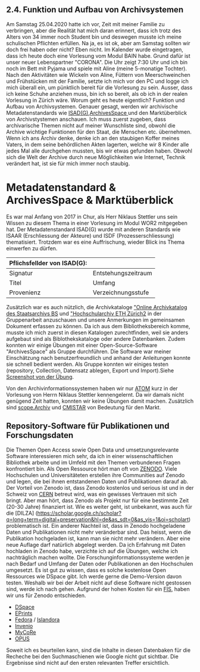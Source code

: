 
##  2.4. Funktion und Aufbau von Archivsystemen
 
Am Samstag 25.04.2020 hatte ich vor, Zeit mit meiner Familie zu verbringen, aber die Realität hat mich daran erinnert, dass ich trotz des Alters von 34 immer noch Student bin und deswegen musste ich meine schulischen Pflichten erfüllen. Na ja, es ist ok, aber am Samstag sollten wir doch frei haben oder nicht? Eben nicht. Im Kalender wurde eingetragen, dass ich heute doch eine Vorlesung vom Modul BAIN habe. Grund dafür ist unser neuer Lebenspartner "CORONA". Die Uhr zeigt 7:30 Uhr und ich bin noch im Bett mit Pyjama und spiele mit Aline (meine 5-monatige Tochter). Nach den Aktivitäten wie Wickeln von Aline, Füttern von Meerschweinchen und Frühstücken mit der Familie, setzte ich mich vor den PC und logge ich mich überall ein, um pünktlich bereit für die Vorlesung zu sein. Ausser, dass ich keine Schuhe anziehen muss, bin ich so bereit, als ob ich in der realen Vorlesung in Zürich wäre. Worum geht es heute eigentlich? Funktion und Aufbau von Archivsystemen. Genauer gesagt, werden wir archivische Metadatenstandards wie [ISAD(G)](https://de.wikipedia.org/wiki/ISAD(G)),[ArchivesSpace ](http://archivesspace.org/community/whos-using-archivesspace) und den Marktüberblick von Archivstystemen anschauen. Ich muss zuerst zugeben, dass archivarische Themen nicht auf meiner Wunschliste sind, obwohl die Archive wichtige Funktionen für den Staat, die Menschen etc. übernehmen. Wenn ich ans Archiv denke, denke ich an den staubigen Koffer meines Vaters, in dem seine behördlichen Akten lagerten, welche wir 8 Kinder alle jedes Mal alle durchgehen mussten, bis wir etwas gefunden haben. Obwohl sich die Welt der Archive durch neue Möglichkeiten wie Internet, Technik verändert hat, ist sie für mich immer noch staubig.
 
 
 
 # Metadatenstandard & ArchivesSpace & Marktüberblick
 
Es war mal Anfang von 2017 in Chur, als Herr Niklaus Stettler uns sein Wissen zu diesem Thema in einer Vorlesung im Modul WOR2 mitgegeben hat. Der Metadatenstandard ISAD(G) wurde mit anderen Standards wie ISAAR (Erschliessung der Akteure) und ISDF (Prozesserschliessung) thematisiert. Trotzdem war es eine Auffrischung, wieder Blick ins Thema einwerfen zu dürfen. 
 

| Pflichsfellder von ISAD(G): |                    |    
| ------                      |    ------          |    
| Signatur                    | Entstehungszeitraum|       
| Titel                       | Umfang             |        
| Provenienz                  |  Verzeichnungsstufe| 


Zusätzlich war es auch nützlich, die Archivkataloge ["Online Archivkatalog des Staatsarchivs
BS](https://query.staatsarchiv.bs.ch/query/suchinfo.aspx) und ["Hochschularchiv ETH Zürich2](http://archivdatenbank-online.ethz.ch/) in der Gruppenarbeit anzuschauen und unsere Anmerkungen im gemeinsamen Dokument erfassen zu können. Da ich aus dem Bibliotheksbereich komme, musste ich mich zuerst in diesen Katalogen zurechtfinden, weil sie anders aufgebaut sind als Biblothekskataloge oder andere Datenbanken. Zudem konnten wir einige Übungen mit einer Open-Source-Software "ArchivesSpace"  als Gruppe durchführen. Die Software war meiner Einschätzung nach benutzerfreundlich und anhand der Anleitungen konnte sie schnell bedient werden. Als Gruppe konnten wir einiges testen (repository, Collection, Datensatz ablegen, Export und Import).Siehe [Screenshot von der Übung](https://pad.gwdg.de/uploads/upload_e09d85052a9ec3423ad0517d2f788dc7.png).

Von den Archivinformationssystemen haben wir nur [ATOM](https://www.accesstomemory.org) kurz in der Vorlesung von Herrn Niklaus Stettler kennengelernt. Da wir damals nicht genügend Zeit hatten, konnten wir keine Übungen damit machen. Zusätzlich sind [scope.Archiv](http://www.scope.ch) und [CMISTAR](https://www.cmiag.ch/cmistar) von Bedeutung für den Markt.

##  Repository-Software für Publikationen und Forschungsdaten
 
Die Themen Open Access sowie Open Data und umsetzungsrelevante Software interessieren mich sehr, da ich in einer wissenschaftlichen Bibliothek arbeite und im Umfeld mit den Themen verbundenen Fragen konfrontiert bin. Als Open Ressource hört man oft von [ZENODO](https://zenodo.org). Viele Hochschulen und Universitäteten erstellen ihre Communities auf Zenodo und legen, die bei ihnen entstandenen Daten und Publikationen darauf ab. Der Vorteil von Zenodo ist, dass Zenodo kostenlos und serious ist und in der Schweiz von [CERN](https://home.cern) betreut wird, was ein gewisses Vertrauen mit sich bringt. Aber man hört, dass Zenodo als Projekt nur für eine bestimmte Zeit (20-30 Jahre) finanziert ist. Wie es weiter geht, ist unbekannt, was auch für die [DILZA] (https://scholar.google.ch/scholar?q=long+term+digital+preservation&hl=de&as_sdt=0&as_vis=1&oi=scholart) problematisch ist. Ein anderer Nachteil ist, dass in Zenodo hochgeladene Daten und Publikationen nicht mehr veränderbar sind. Das heisst, wenn die Publikation hochgeladen ist, kann man sie nicht mehr verändern. Aber eine neue Auflage darf natürlich abgelegt werden. Da ich Erfahrung mit Daten hochladen in Zenodo habe, verzichte ich auf die Übungen, welche ich nachträglich machen wollte. Die Forschunginformationssysteme werden je nach Bedarf und Umfang der Daten oder Publikationen an den Hochschulen umgesetzt. Es ist gut zu wissen, dass es solche kostenlose Open Ressources wie DSpace gibt. Ich werde gerne die Demo-Version davon testen. Weshalb wir bei der Arbeit nicht auf diese Software nicht gestossen sind, werde ich nach gehen. Aufgrund der hohen Kosten für ein [FIS](https://de.wikipedia.org/wiki/Forschungsinformationssystem), haben wir uns für Zenodo entschieden.

* [DSpace](https://www.dspace.org)
* [EPrints](https://www.eprints.org)
* [Fedora](http://fedorarepository.org) / [Islandora](https://islandora.ca)
* [Invenio](https://invenio-software.org)
* [MyCoRe](https://www.mycore.de)
* [OPUS](https://www.opus-repository.org)

Soweit ich es beurteilen kann, sind die Inhalte in diesen Datenbaken für die Recheche bei den Suchmaschienen wie Google nicht gut sichtbar. Die Ergebnisse sind nicht auf den ersten relevanten Treffer ersichtlich.

